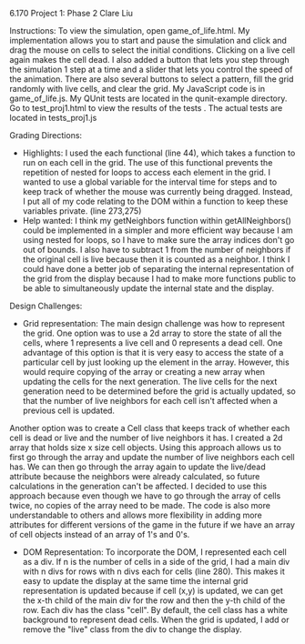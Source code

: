 6.170 Project 1: Phase 2
Clare Liu

Instructions:
To view the simulation, open game_of_life.html. My implementation allows you to start and pause the simulation and click and drag the mouse on cells to select the initial conditions. Clicking on a live cell again makes the cell dead. I also added a button that lets you step through the simulation 1 step at a time and a slider that lets you control the speed of the animation. There are also several buttons to select a pattern, fill the grid randomly with live cells, and clear the grid. My JavaScript code is in game_of_life.js. My QUnit tests are located in the qunit-example directory. Go to test_proj1.html to view the results of the tests . The actual tests are located in tests_proj1.js

Grading Directions:
- Highlights: I used the each functional (line 44), which takes a function to run on each cell in the grid. The use of this functional prevents the repetition of nested for loops to access each element in the grid. 
I wanted to use a global variable for the interval time for steps and to keep track of whether the mouse was currently being dragged. Instead, I put all of my code relating to the DOM within a function to keep these variables private. (line 273,275)
- Help wanted: I think my getNeighbors function within getAllNeighbors() could be implemented in a  simpler and more efficient way because I am using nested for loops, so I have to make sure the array indices don't go out of bounds. I also have to subtract 1 from the number of neighbors if the original cell is live because then it is counted as a neighbor.
I think I could have done a better job of separating the internal representation of the grid from the display because I had to make more functions public to be able to simultaneously update the internal state and the display.

Design Challenges:
- Grid representation:  The main design challenge was how to represent the grid. One option was to use a 2d array to store the state of all the cells, where 1 represents a live cell and 0 represents a dead cell. One advantage of this option is that it is very easy to access the state of a particular cell by just looking up the element in the array. However, this would require copying of the array or creating a new array when updating the cells for the next generation. The live cells for the next generation need to be determined before the grid is actually updated, so that the number of live neighbors for each cell isn't affected when a previous cell is updated.

Another option was to create a Cell class that keeps track of whether each cell is dead or live and the number of live neighbors it has. I created a 2d array that holds size x size cell objects.  Using this approach allows us to first go through the array and update the number of live neighbors each cell has. We can then go through the array again to update the live/dead attribute because the neighbors were already calculated, so future calculations in the generation can't be affected. I decided to use this approach because even though we have to go through the array of cells twice, no copies of the array need to be made. The code is also more understandable to others and allows more flexibility in adding more attributes for different versions of the game in the future if we have an array of cell objects instead of an array of 1's and 0's.

- DOM Representation: To incorporate the DOM, I represented each cell as a div. If n is the number of cells in a side of the grid, I had a main div with n divs for rows with n divs each for cells (line 280). This makes it easy to update the display at the same time the internal grid representation is updated because if cell (x,y) is updated, we can get the x-th child of the main div for the row and then the y-th child of the row. Each div has the class "cell". By default, the cell class has a white background to represent dead cells. When the grid is updated, I add or remove the "live" class from the div to change the display.

